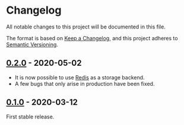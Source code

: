 # Changelog

All notable changes to this project will be documented in this file.

The format is based on [Keep a Changelog](https://keepachangelog.com/en/1.0.0/), and this project adheres to [Semantic Versioning](https://semver.org/spec/v2.0.0.html).

## [0.2.0](https://pypi.org/project/chantilly/0.2.0/) - 2020-05-02

- It is now possible to use [Redis](https://redis.io/) as a storage backend.
- A few bugs that only arise in production have been fixed.

## [0.1.0](https://pypi.org/project/chantilly/0.1.0/) - 2020-03-12

First stable release.
